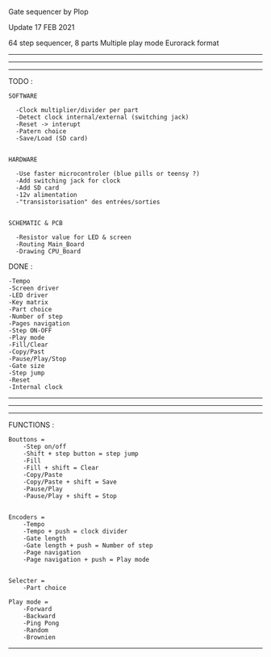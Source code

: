   Gate sequencer by Plop

  Update 17 FEB 2021

  64 step sequencer, 8 parts
  Multiple play mode
  Eurorack format

  ________________________________________________________________________________________________
  ________________________________________________________________________________________________
  ________________________________________________________________________________________________

  TODO :

    SOFTWARE

      -Clock multiplier/divider per part
      -Detect clock internal/external (switching jack)
      -Reset -> interupt
      -Patern choice
      -Save/Load (SD card)
  

    HARDWARE

      -Use faster microcontroler (blue pills or teensy ?)
      -Add switching jack for clock
      -Add SD card
      -12v alimentation
      -"transistorisation" des entrées/sorties
      
      
    SCHEMATIC & PCB
    
      -Resistor value for LED & screen
      -Routing Main_Board
      -Drawing CPU_Board


  DONE :

    -Tempo
    -Screen driver
    -LED driver
    -Key matrix
    -Part choice
    -Number of step
    -Pages navigation
    -Step ON-OFF
    -Play mode
    -Fill/Clear
    -Copy/Past
    -Pause/Play/Stop
    -Gate size
    -Step jump
    -Reset
    -Internal clock

  ________________________________________________________________________________________________
  ________________________________________________________________________________________________
  ________________________________________________________________________________________________


  FUNCTIONS :
  

    Bouttons =
        -Step on/off
        -Shift + step button = step jump
        -Fill
        -Fill + shift = Clear
        -Copy/Paste
        -Copy/Paste + shift = Save
        -Pause/Play
        -Pause/Play + shift = Stop
    

    Encoders =
        -Tempo
        -Tempo + push = clock divider
        -Gate length
        -Gate length + push = Number of step
        -Page navigation
        -Page navigation + push = Play mode
    

    Selecter =
        -Part choice

    Play mode =
        -Forward
        -Backward
        -Ping Pong
        -Random
        -Brownien
    

  --------------------------------------------------------------------------
